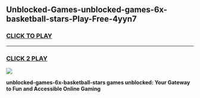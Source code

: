 
## Unblocked-Games-unblocked-games-6x-basketball-stars-Play-Free-4yyn7
<h3>
<a href="https://premium76.site?title=unblocked-games-6x-basketball-stars&ref=19M">CLICK TO PLAY</a></h3>
<hr>

<h3>
<a href="https://premium76.site?title=unblocked-games-6x-basketball-stars&ref=19M">CLICK 2 PLAY</a>
  
</h3>

<a href="https://premium76.site?title=unblocked-games-6x-basketball-stars&ref=19M"><img src="https://clearcache.store/games.png"></a>


**unblocked-games-6x-basketball-stars games unblocked: Your Gateway to Fun and Accessible Online Gaming**
